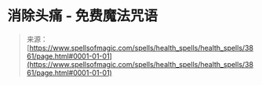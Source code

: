 <!--yml

category: 未分类

date: 2024-06-12 18:37:39

-->

# 消除头痛 - 免费魔法咒语

> 来源：[https://www.spellsofmagic.com/spells/health_spells/health_spells/3861/page.html#0001-01-01](https://www.spellsofmagic.com/spells/health_spells/health_spells/3861/page.html#0001-01-01)
